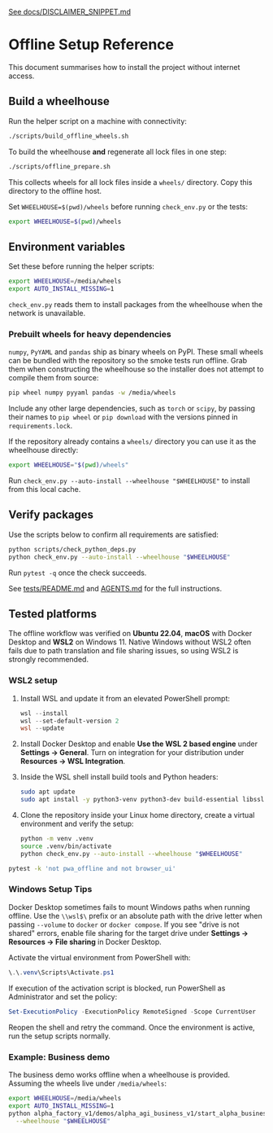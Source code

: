 [See docs/DISCLAIMER_SNIPPET.md](DISCLAIMER_SNIPPET.md)

# Offline Setup Reference


This document summarises how to install the project without internet access.

## Build a wheelhouse
Run the helper script on a machine with connectivity:

```bash
./scripts/build_offline_wheels.sh
```

To build the wheelhouse **and** regenerate all lock files in one step:

```bash
./scripts/offline_prepare.sh
```

This collects wheels for all lock files inside a `wheels/` directory. Copy this
directory to the offline host.

Set `WHEELHOUSE=$(pwd)/wheels` before running `check_env.py` or the tests:

```bash
export WHEELHOUSE=$(pwd)/wheels
```

## Environment variables
Set these before running the helper scripts:

```bash
export WHEELHOUSE=/media/wheels
export AUTO_INSTALL_MISSING=1
```

`check_env.py` reads them to install packages from the wheelhouse when the network is unavailable.

### Prebuilt wheels for heavy dependencies
`numpy`, `PyYAML` and `pandas` ship as binary wheels on PyPI. These small wheels
can be bundled with the repository so the smoke tests run offline. Grab them
when constructing the wheelhouse so the installer does not attempt to compile
them from source:

```bash
pip wheel numpy pyyaml pandas -w /media/wheels
```

Include any other large dependencies, such as `torch` or `scipy`, by passing
their names to `pip wheel` or `pip download` with the versions pinned in
`requirements.lock`.

If the repository already contains a `wheels/` directory you can use it as the
wheelhouse directly:

```bash
export WHEELHOUSE="$(pwd)/wheels"
```

Run `check_env.py --auto-install --wheelhouse "$WHEELHOUSE"` to install from
this local cache.

## Verify packages
Use the scripts below to confirm all requirements are satisfied:

```bash
python scripts/check_python_deps.py
python check_env.py --auto-install --wheelhouse "$WHEELHOUSE"
```

Run `pytest -q` once the check succeeds.

See [tests/README.md](../tests/README.md#offline-install) and [AGENTS.md](../AGENTS.md#offline-setup) for the full instructions.

## Tested platforms

The offline workflow was verified on **Ubuntu 22.04**, **macOS** with Docker
Desktop and **WSL2** on Windows 11. Native Windows without WSL2 often fails due
to path translation and file sharing issues, so using WSL2 is strongly
recommended.

### WSL2 setup

1. Install WSL and update it from an elevated PowerShell prompt:

   ```powershell
   wsl --install
   wsl --set-default-version 2
   wsl --update
   ```

2. Install Docker Desktop and enable **Use the WSL 2 based engine** under
   **Settings → General**. Turn on integration for your distribution under
   **Resources → WSL Integration**.

3. Inside the WSL shell install build tools and Python headers:

   ```bash
   sudo apt update
   sudo apt install -y python3-venv python3-dev build-essential libssl-dev
   ```

4. Clone the repository inside your Linux home directory, create a virtual
   environment and verify the setup:

   ```bash
   python -m venv .venv
   source .venv/bin/activate
   python check_env.py --auto-install --wheelhouse "$WHEELHOUSE"
   ```


```bash
pytest -k 'not pwa_offline and not browser_ui'
```

### Windows Setup Tips
Docker Desktop sometimes fails to mount Windows paths when running offline.
Use the `\\wsl$\` prefix or an absolute path with the drive letter when
passing `--volume` to `docker` or `docker compose`. If you see
"drive is not shared" errors, enable file sharing for the target drive under
**Settings → Resources → File sharing** in Docker Desktop.

Activate the virtual environment from PowerShell with:

```powershell
\.\.venv\Scripts\Activate.ps1
```

If execution of the activation script is blocked, run PowerShell as
Administrator and set the policy:

```powershell
Set-ExecutionPolicy -ExecutionPolicy RemoteSigned -Scope CurrentUser
```

Reopen the shell and retry the command. Once the environment is active, run the
setup scripts normally.

### Example: Business demo
The business demo works offline when a wheelhouse is provided. Assuming
the wheels live under `/media/wheels`:

```bash
export WHEELHOUSE=/media/wheels
export AUTO_INSTALL_MISSING=1
python alpha_factory_v1/demos/alpha_agi_business_v1/start_alpha_business.py \
  --wheelhouse "$WHEELHOUSE"
```
